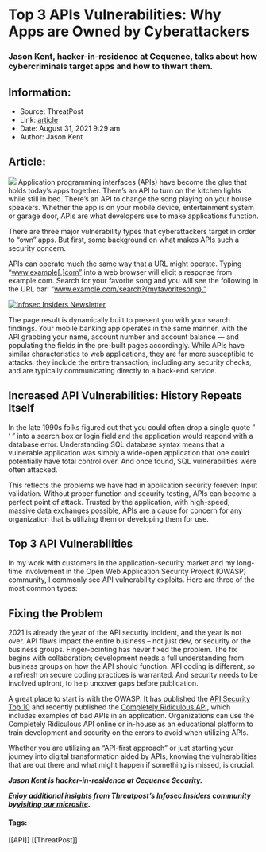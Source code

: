 # Top 3 APIs Vulnerabilities: Why Apps are Owned by Cyberattackers
### Jason Kent, hacker-in-residence at Cequence, talks about how cybercriminals target apps and how to thwart them.

## Information:
+ Source: ThreatPost
+ Link: [article](https://kasperskycontenthub.com/threatpost-global/?p=169048)
+ Date: August 31, 2021  9:29 am
+ Author: Jason Kent


## Article:
![](https://media.threatpost.com/wp-content/uploads/sites/103/2021/08/31092830/APIs-e1630416526184.gif)
Application programming interfaces (APIs) have become the glue that holds today’s apps together. There’s an API to turn on the kitchen lights while still in bed. There’s an API to change the song playing on your house speakers. Whether the app is on your mobile device, entertainment system or garage door, APIs are what developers use to make applications function.


There are three major vulnerability types that cyberattackers target in order to “own” apps. But first, some background on what makes APIs such a security concern.


APIs can operate much the same way that a URL might operate. Typing “www.example[.]com” into a web browser will elicit a response from example.com. Search for your favorite song and you will see the following in the URL bar: “www.example.com/search?{myfavoritesong}.”


[![Infosec Insiders Newsletter](https://media.threatpost.com/wp-content/uploads/sites/103/2021/07/10165815/infosec_insiders_in_article_promo.png)](https://threatpost.com/infosec-insider-subscription-page/?utm_source=ART&utm_medium=ART&utm_campaign=InfosecInsiders_Newsletter_Promo/)


The page result is dynamically built to present you with your search findings. Your mobile banking app operates in the same manner, with the API grabbing your name, account number and account balance — and populating the fields in the pre-built pages accordingly. While APIs have similar characteristics to web applications, they are far more susceptible to attacks; they include the entire transaction, including any security checks, and are typically communicating directly to a back-end service.


Increased API Vulnerabilities: History Repeats Itself
-----------------------------------------------------


In the late 1990s folks figured out that you could often drop a single quote ” ‘ ” into a search box or login field and the application would respond with a database error. Understanding SQL database syntax means that a vulnerable application was simply a wide-open application that one could potentially have total control over. And once found, SQL vulnerabilities were often attacked.


This reflects the problems we have had in application security forever: Input validation. Without proper function and security testing, APIs can become a perfect point of attack. Trusted by the application, with high-speed, massive data exchanges possible, APIs are a cause for concern for any organization that is utilizing them or developing them for use.


Top 3 API Vulnerabilities
-------------------------


In my work with customers in the application-security market and my long-time involvement in the Open Web Application Security Project (OWASP) community, I commonly see API vulnerability exploits. Here are three of the most common types:


Fixing the Problem
------------------


2021 is already the year of the API security incident, and the year is not over. API flaws impact the entire business – not just dev, or security or the business groups. Finger-pointing has never fixed the problem. The fix begins with collaboration; development needs a full understanding from business groups on how the API should function. API coding is different, so a refresh on secure coding practices is warranted. And security needs to be involved upfront, to help uncover gaps before publication.


A great place to start is with the OWASP. It has published the [API Security Top 10](https://cloudsecurityalliance.org/blog/2021/05/11/understanding-the-owasp-api-security-top-10/) and recently published the [Completely Ridiculous API](https://github.com/OWASP/crAPI), which includes examples of bad APIs in an application. Organizations can use the Completely Ridiculous API online or in-house as an educational platform to train development and security on the errors to avoid when utilizing APIs.


Whether you are utilizing an “API-first approach” or just starting your journey into digital transformation aided by APIs, knowing the vulnerabilities that are out there and what might happen if something is missed, is crucial.


***Jason Kent is hacker-in-residence at Cequence Security.***


***Enjoy additional insights from Threatpost’s Infosec Insiders community by***[***visiting our microsite***](https://threatpost.com/microsite/infosec-insiders-community/)***.***




#### Tags:
[[API]] [[ThreatPost]]
